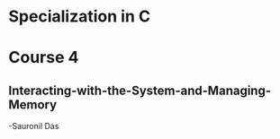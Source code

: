# Specialization in C
# Course 4 

## Interacting-with-the-System-and-Managing-Memory


-Sauronil Das


